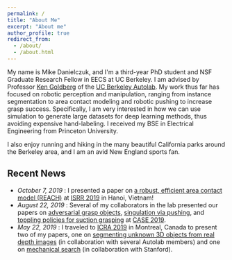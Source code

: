 ```yaml
---
permalink: /
title: "About Me"
excerpt: "About me"
author_profile: true
redirect_from: 
  - /about/
  - /about.html
---
```


My name is Mike Danielczuk, and I'm a third-year PhD student and NSF Graduate Research Fellow in EECS at UC Berkeley.
I am advised by Professor [Ken Goldberg](http://goldberg.berkeley.edu/) of the [UC Berkeley Autolab](http://autolab.berkeley.edu/).
My work thus far has focused on robotic perception and manipulation, ranging from instance segmentation to area contact modeling and robotic pushing to increase grasp success. Specifically, I am very interested in how we can use simulation to generate large datasets for deep learning methods, thus avoiding expensive hand-labeling. I received my BSE in Electrical Engineering from Princeton University.

I also enjoy running and hiking in the many beautiful California parks around the Berkeley area, and I am an avid New England sports fan.

Recent News
-------
* *October 7, 2019* : I presented a paper on [a robust, efficient area contact model (REACH)](https://mjd3.github.io/publications/2019-reach) at [ISRR 2019](http://h2t-projects.webarchiv.kit.edu/Projects/ISRR2019/) in Hanoi, Vietnam!
* *August 22, 2019* : Several of my collaborators in the lab presented our papers on [adversarial grasp objects](https://mjd3.github.io/publications/2019-ago), [singulation via pushing](https://mjd3.github.io/publications/2019-singulation), and [toppling policies for suction grasping](https://mjd3.github.io/publications/2019-toppling) at [CASE 2019](http://case2019.hust.edu.cn/index.htm).
* *May 22, 2019* : I traveled to [ICRA 2019](https://www.icra2019.org/) in Montreal, Canada to present two of my papers, one on [segmenting unknown 3D objects from real depth images](https://mjd3.github.io/publications/2019-sdmaskrcnn) (in collaboration with several Autolab members) and one on [mechanical search](https://mjd3.github.io/publications/2019-mech-search) (in collaboration with Stanford).
